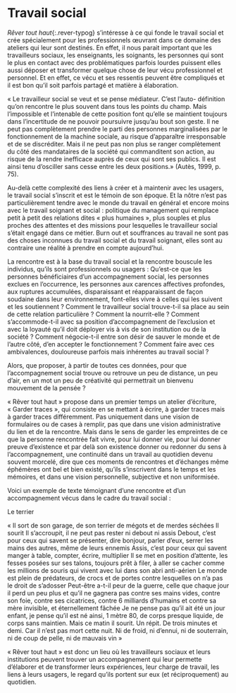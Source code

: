 # Travail social

*Rêver tout haut*{:.rever-typog} s’intéresse à ce qui fonde le travail social et crée spécialement pour  les professionnels œuvrant dans ce domaine des ateliers qui leur sont destinés. En effet, il nous parait important que les travailleurs sociaux, les enseignants, les soignants, les personnes qui sont le plus en contact avec des problématiques parfois lourdes puissent elles aussi déposer et transformer quelque chose de leur vécu professionnel et personnel. Et en effet, ce vécu et ses ressentis peuvent être compliqués et il est bon qu’il soit parfois partagé et matière à élaboration.

« Le travailleur social se veut et se pense médiateur. C’est l’auto- définition qu’on rencontre le plus souvent dans tous les points du champ. Mais l’impossible et l’intenable de cette position font qu’elle se maintient toujours dans l’incertitude de ne pouvoir poursuivre jusqu’au bout son geste. Il ne peut pas complètement prendre le parti des personnes marginalisées par le fonctionnement de la machine sociale, au risque d’apparaître irresponsable et de se discréditer. Mais il ne peut pas non plus se ranger complètement du côté des mandataires de la société qui commanditent son action, au risque de la rendre inefficace auprès de ceux qui sont ses publics. Il est ainsi tenu d’osciller sans cesse entre les deux positions.» (Autès, 1999, p. 75).

Au-delà cette complexité des liens à créer et à maintenir avec les usagers, le travail social s’inscrit et est le témoin de son époque. Et la nôtre n’est pas particulièrement tendre avec le monde du travail en général et encore moins avec le travail soignant et social : politique du management qui remplace petit à petit des relations dites « plus humaines », plus souples et plus proches des attentes et des missions pour lesquelles le travailleur social s’était engagé dans ce métier. Burn out et souffrances au travail ne sont pas des choses inconnues du travail social et du travail soignant, elles sont au contraire une réalité à prendre en compte aujourd’hui. 

La rencontre est à la base du travail social et la rencontre bouscule les individus, qu’ils sont professionnels ou usagers : Qu’est-ce que les personnes bénéficiaires d’un accompagnement social, les personnes exclues en l’occurrence,  les personnes aux carences affectives profondes, aux ruptures accumulées, disparaissant et réapparaissant de façon soudaine dans leur environnement, font-elles vivre à celles qui les suivent et les soutiennent ? Comment le travailleur social trouve-t-il sa place au sein de cette relation particulière ? Comment la nourrit-elle ? Comment s’accommode-t-il avec sa position d’accompagnement de l’exclusion et avec la loyauté qu’il doit déployer vis à vis de son institution ou de la société ? Comment négocie-t-il entre son désir de sauver le monde et de l’autre côté, d’en accepter le fonctionnement ? Comment faire avec ces ambivalences, douloureuse parfois mais inhérentes au travail social ? 

Alors, que proposer, à partir de toutes ces données, pour que l’accompagnement social trouve ou retrouve un peu de distance, un peu d’air, en un mot un peu de créativité qui permettrait un bienvenu mouvement de la pensée ? 

« Rêver tout haut » propose dans un premier temps un atelier d’écriture, « Garder traces », qui consiste en se mettant à écrire, à garder traces mais à garder traces différemment. Pas uniquement dans une vision de formulaires ou de cases à remplir, pas que dans une vision administrative du lien et de la rencontre. Mais dans le sens de garder les empreintes de ce que la personne rencontrée fait vivre, pour lui donner vie, pour lui donner preuve d’existence et par delà son existence donner ou redonner du sens à l’accompagnement, une continuité dans un travail au quotidien devenu souvent morcelé, dire que ces moments de rencontres et d’échanges même éphémères ont bel et bien existé, qu’ils s’inscrivent dans le temps et les mémoires, et dans une vision personnelle, subjective et non uniformisée. 

Voici un exemple de texte témoignant d’une rencontre et d’un accompagnement vécus dans le cadre du travail social :

Le terrier 

« Il sort de son garage, de son terrier de mégots et de merdes séchées
Il sourit
Il s’accroupit, il ne peut pas rester ni debout ni assis
Debout, c’est pour ceux qui savent se présenter, dire bonjour, parler d’eux, serrer les mains des autres, même de leurs ennemis
Assis, c’est pour ceux qui savent manger à table, compter, écrire, multiplier
Il se met en position d’attente, les fesses posées sur ses talons, toujours prêt à filer, à aller se cacher comme les millions de souris qui vivent avec lui dans son abri anti-aérien
Le monde est plein de prédateurs, de crocs et de portes contre lesquelles on n’a pas le droit de s’adosser
Peut-être a-t-il peur de la guerre, celle que chaque jour il perd un peu plus et qu’il ne gagnera pas contre ses mains vides, contre son foie, contre ses cicatrices, contre 6 milliards d’humains et contre sa mère invisible, et éternellement fâchée
Je ne pense pas qu’il ait été un jour enfant, je pense qu’il est né ainsi, 1 mètre 80, de corps presque liquide, de corps sans maintien.
Mais ce matin il sourit. Un répit. De trois minutes et demi. 
Car il n’est pas mort cette nuit. Ni de froid, ni d’ennui, ni de souterrain, ni  de coup de pelle, ni de mauvais vin »

« Rêver tout haut »  est donc un lieu où les travailleurs sociaux et leurs institutions peuvent trouver un accompagnement qui leur permette d’élaborer et de transformer leurs expériences, leur charge de travail, les liens à leurs usagers, le regard qu’ils portent sur eux (et réciproquement) au quotidien. 

